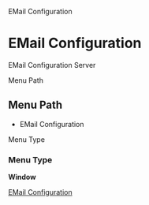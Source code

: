 
EMail Configuration
# EMail Configuration


EMail Configuration Server

Menu Path
## Menu Path



- EMail Configuration

Menu Type
### Menu Type

**Window**


[EMail Configuration](functional-guide/window/window-email-configuration.md)